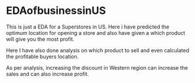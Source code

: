 # EDAofbusinessinUS

This is just a EDA for a Superstores in US. Here i have predicted the optimum location for opening a store and also have given a which product will give you the most profit.

Here I have also done analysis on which product to sell and even calculated the profitable buyers location.

As per analysis, increasing the discount in Western region can increase the sales and can also increase profit.

